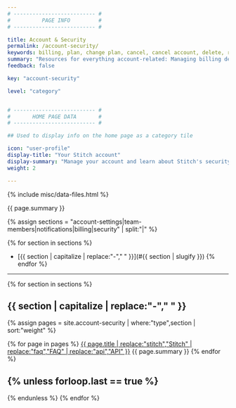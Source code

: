 ```yaml
---
# -------------------------- #
#          PAGE INFO         #
# -------------------------- #

title: Account & Security
permalink: /account-security/
keywords: billing, plan, change plan, cancel, cancel account, delete, remove
summary: "Resources for everything account-related: Managing billing details, inviting team members, security info, and more."
feedback: false

key: "account-security"

level: "category"


# -------------------------- #
#       HOME PAGE DATA       #
# -------------------------- #

## Used to display info on the home page as a category tile

icon: "user-profile"
display-title: "Your Stitch account"
display-summary: "Manage your account and learn about Stitch's security practices."
weight: 2

---
```

{% include misc/data-files.html %}

{{ page.summary }}

{% assign sections = "account-settings|team-members|notifications|billing|security" | split:"|" %}

{% for section in sections %}
- [{{ section | capitalize | replace:"-"," " }}](#{{ section | slugify }})
{% endfor %}

---

{% for section in sections %}

## {{ section | capitalize | replace:"-"," " }}

{% assign pages = site.account-security | where:"type",section | sort:"weight" %}

{% for page in pages %}
<span class="h3"><a href="{{ page.url | prepend: site.baseurl }}">{{ page.title | replace:"stitch","Stitch" | replace:"faq","FAQ" | replace:"api","API" }}</a></span>
{{ page.summary }}
{% endfor %}

{% unless forloop.last == true %}
---
{% endunless %}
{% endfor %}